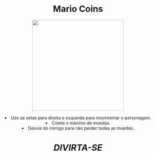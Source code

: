 #  <h1 align="center"> Mario Coins  </h1>
<p align="center">
<img src="https://www.pngitem.com/pimgs/m/278-2780845_transparent-mario-coin-png-mario-with-coins-png.png" height="300" width"300"/>
<li align="center"> Use as setas para direita e esquerda para movimentar o personagem. </li>
<li align="center"> Colete o máximo de moedas. </li>
<li align="center"> Desvie do inimigo para não perder todas as moedas. </li>
<h1 align="center"> <b><i> DIVIRTA-SE </b> </i> </h1>


